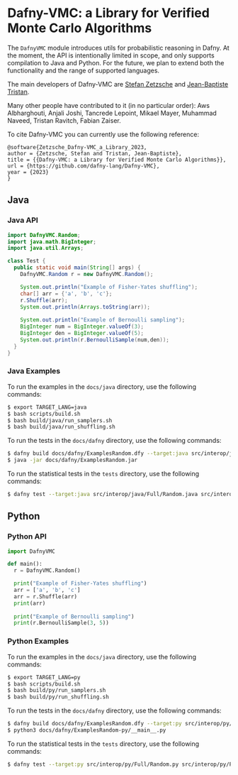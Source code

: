 # Dafny-VMC: a Library for Verified Monte Carlo Algorithms

The `DafnyVMC` module introduces utils for probabilistic reasoning in Dafny. At the moment, the API is intentionally limited in scope, and only supports compilation to Java and Python. For the future, we plan to extend both the functionality and the range of supported languages.

The main developers of Dafny-VMC are [Stefan Zetzsche](https://zetzsche.st) and [Jean-Baptiste Tristan](https://jtristan.github.io/).

Many other people have contributed to it (in no particular order): Aws Albharghouti, Anjali Joshi, Tancrede Lepoint, Mikael Mayer, Muhammad Naveed, Tristan Ravitch, Fabian Zaiser.

To cite Dafny-VMC you can currently use the following reference:
```  
@software{Zetzsche_Dafny-VMC_a_Library_2023,
author = {Zetzsche, Stefan and Tristan, Jean-Baptiste},
title = {{Dafny-VMC: a Library for Verified Monte Carlo Algorithms}},
url = {https://github.com/dafny-lang/Dafny-VMC},
year = {2023}
}
```

## Java

### Java API

```java
import DafnyVMC.Random;
import java.math.BigInteger;
import java.util.Arrays;

class Test {
  public static void main(String[] args) {
    DafnyVMC.Random r = new DafnyVMC.Random();

    System.out.println("Example of Fisher-Yates shuffling");
    char[] arr = {'a', 'b', 'c'};
    r.Shuffle(arr);
    System.out.println(Arrays.toString(arr));
  
    System.out.println("Example of Bernoulli sampling");
    BigInteger num = BigInteger.valueOf(3);
    BigInteger den = BigInteger.valueOf(5);
    System.out.println(r.BernoulliSample(num,den));
  }
}
```

### Java Examples

To run the examples in the `docs/java` directory, use the following commands:

```bash
$ export TARGET_LANG=java
$ bash scripts/build.sh
$ bash build/java/run_samplers.sh
$ bash build/java/run_shuffling.sh
```

To run the tests in the `docs/dafny` directory, use the following commands:

```bash
$ dafny build docs/dafny/ExamplesRandom.dfy --target:java src/interop/java/Full/Random.java src/interop/java/Part/Random.java dfyconfig.toml --no-verify
$ java -jar docs/dafny/ExamplesRandom.jar
```

To run the statistical tests in the `tests` directory, use the following commands:

```bash
$ dafny test --target:java src/interop/java/Full/Random.java src/interop/java/Part/Random.java tests/TestsRandom.dfy tests/Tests.dfy dfyconfig.toml --no-verify
```

## Python

### Python API

```py
import DafnyVMC

def main():
  r = DafnyVMC.Random()

  print("Example of Fisher-Yates shuffling")
  arr = ['a', 'b', 'c']
  arr = r.Shuffle(arr)
  print(arr)
  
  print("Example of Bernoulli sampling")
  print(r.BernoulliSample(3, 5))
```

### Python Examples

To run the examples in the `docs/java` directory, use the following commands:

```bash
$ export TARGET_LANG=py
$ bash scripts/build.sh
$ bash build/py/run_samplers.sh
$ bash build/py/run_shuffling.sh
```

To run the tests in the `docs/dafny` directory, use the following commands:

```bash
$ dafny build docs/dafny/ExamplesRandom.dfy --target:py src/interop/py/Full/Random.py src/interop/py/Part/Random.py dfyconfig.toml --no-verify
$ python3 docs/dafny/ExamplesRandom-py/__main__.py
```

To run the statistical tests in the `tests` directory, use the following commands:

```bash
$ dafny test --target:py src/interop/py/Full/Random.py src/interop/py/Part/Random.py tests/TestsRandom.dfy tests/Tests.dfy dfyconfig.toml --no-verify
```




